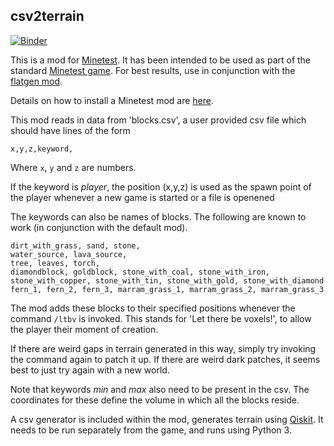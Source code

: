 ## csv2terrain 
[![Binder](https://mybinder.org/badge_logo.svg)](https://mybinder.org/v2/gh/quantumjim/csv2terrain/tree/master/master?filepath=island_generator_demo.ipynb)

This is a mod for [Minetest](https://github.com/minetest/). It has been intended to be used as part of the standard [Minetest game](https://github.com/minetest/minetest_game). For best results, use in conjunction with the [flatgen mod](https://forum.minetest.net/viewtopic.php?id=8952).

Details on how to install a Minetest mod are [here](https://dev.minetest.net/Installing_Mods).

This mod reads in data from 'blocks.csv', a user provided csv file which should have lines of the form

`x,y,z,keyword,`

Where `x`, `y` and `z` are numbers. 

If the keyword is *player*, the position (x,y,z) is used as the spawn point of the player whenever a new game is started or a file is openened

The keywords can also be names of blocks. The following are known to work (in conjunction with the default mod).

```
dirt_with_grass, sand, stone, 
water_source, lava_source, 
tree, leaves, torch, 
diamondblock, goldblock, stone_with_coal, stone_with_iron, stone_with_copper, stone_with_tin, stone_with_gold, stone_with_diamond
fern_1, fern_2, fern_3, marram_grass_1, marram_grass_2, marram_grass_3
```

The mod adds these blocks to their specified positions whenever the command `/ltbv` is invoked. This stands for 'Let there be voxels!', to allow the player their moment of creation.

If there are weird gaps in terrain generated in this way, simply try invoking the command again to patch it up. If there are weird dark patches, it seems best to just try again with a new world.

Note that keywords *min* and *max* also need to be present in the csv. The coordinates for these define the volume in which all the blocks reside.

A csv generator is included within the mod, generates terrain using [Qiskit](https://qiskit.org). It needs to be run separately from the game, and runs using Python 3.
